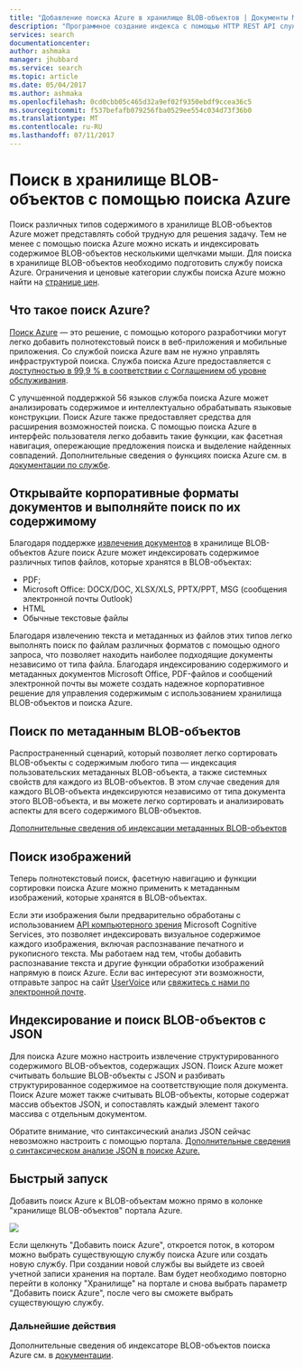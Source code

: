 ```yaml
---
title: "Добавление поиска Azure в хранилище BLOB-объектов | Документы Майкрософт"
description: "Программное создание индекса с помощью HTTP REST API службы поиска Azure."
services: search
documentationcenter: 
author: ashmaka
manager: jhubbard
ms.service: search
ms.topic: article
ms.date: 05/04/2017
ms.author: ashmaka
ms.openlocfilehash: 0cd0cbb05c465d32a9ef02f9350ebdf9ccea36c5
ms.sourcegitcommit: f537befafb079256fba0529ee554c034d73f36b0
ms.translationtype: MT
ms.contentlocale: ru-RU
ms.lasthandoff: 07/11/2017
---
```

# <a name="searching-blob-storage-with-azure-search"></a>Поиск в хранилище BLOB-объектов с помощью поиска Azure

Поиск различных типов содержимого в хранилище BLOB-объектов Azure может представлять собой трудную для решения задачу. Тем не менее с помощью поиска Azure можно искать и индексировать содержимое BLOB-объектов несколькими щелчками мыши. Для поиска в хранилище BLOB-объектов необходимо подготовить службу поиска Azure. Ограничения и ценовые категории службы поиска Azure можно найти на [странице цен](https://aka.ms/azspricing).

## <a name="what-is-azure-search"></a>Что такое поиск Azure?
[Поиск Azure](https://aka.ms/whatisazsearch) — это решение, с помощью которого разработчики могут легко добавить полнотекстовый поиск в веб-приложения и мобильные приложения. Со службой поиска Azure вам не нужно управлять инфраструктурой поиска. Служба поиска Azure предоставляется с [доступностью в 99,9 % в соответствии с Соглашением об уровне обслуживания](https://aka.ms/azuresearchsla).

С улучшенной поддержкой 56 языков служба поиска Azure может анализировать содержимое и интеллектуально обрабатывать языковые конструкции. Поиск Azure также предоставляет средства для расширения возможностей поиска. С помощью поиска Azure в интерфейс пользователя легко добавить такие функции, как фасетная навигация, опережающие предложения поиска и выделение найденных совпадений. Дополнительные сведения о функциях поиска Azure см. в [документации по службе](https://aka.ms/azsearchdocs).

## <a name="crack-open-and-search-through-the-content-of-enterprise-document-formats"></a>Открывайте корпоративные форматы документов и выполняйте поиск по их содержимому
Благодаря поддержке [извлечения документов](https://aka.ms/azsblobindexer) в хранилище BLOB-объектов Azure поиск Azure может индексировать содержимое различных типов файлов, которые хранятся в BLOB-объектах:
- PDF;
- Microsoft Office: DOCX/DOC, XLSX/XLS, PPTX/PPT, MSG (сообщения электронной почты Outlook)
- HTML
- Обычные текстовые файлы

Благодаря извлечению текста и метаданных из файлов этих типов легко выполнять поиск по файлам различных форматов с помощью одного запроса, что позволяет находить наиболее подходящие документы независимо от типа файла. Благодаря индексированию содержимого и метаданных документов Microsoft Office, PDF-файлов и сообщений электронной почты вы можете создать надежное корпоративное решение для управления содержимым с использованием хранилища BLOB-объектов и поиска Azure.

## <a name="search-through-your-blob-metadata"></a>Поиск по метаданным BLOB-объектов
Распространенный сценарий, который позволяет легко сортировать BLOB-объекты с содержимым любого типа — индексация пользовательских метаданных BLOB-объекта, а также системных свойств для каждого из BLOB-объектов. В этом случае сведения для каждого BLOB-объекта индексируются независимо от типа документа этого BLOB-объекта, и вы можете легко сортировать и анализировать аспекты для всего содержимого BLOB-объектов.

[Дополнительные сведения об индексации метаданных BLOB-объектов](https://aka.ms/azsblobmetadataindexing)

## <a name="image-search"></a>Поиск изображений
Теперь полнотекстовый поиск, фасетную навигацию и функции сортировки поиска Azure можно применить к метаданным изображений, которые хранятся в BLOB-объектах.

Если эти изображения были предварительно обработаны с использованием [API компьютерного зрения](https://www.microsoft.com/cognitive-services/computer-vision-api) Microsoft Cognitive Services, это позволяет индексировать визуальное содержимое каждого изображения, включая распознавание печатного и рукописного текста. Мы работаем над тем, чтобы добавить распознавание текста и другие функции обработки изображений напрямую в поиск Azure. Если вас интересуют эти возможности, отправьте запрос на сайт [UserVoice](https://aka.ms/azsuv) или [свяжитесь с нами по электронной почте](mailto:azscustquestions@microsoft.com).

## <a name="index-and-search-through-json-blobs"></a>Индексирование и поиск BLOB-объектов с JSON
Для поиска Azure можно настроить извлечение структурированного содержимого BLOB-объектов, содержащих JSON. Поиск Azure может считывать большие BLOB-объекты с JSON и разбивать структурированное содержимое на соответствующие поля документа. Поиск Azure может также считывать BLOB-объекты, которые содержат массив объектов JSON, и сопоставлять каждый элемент такого массива с отдельным документом.

Обратите внимание, что синтаксический анализ JSON сейчас невозможно настроить с помощью портала. [Дополнительные сведения о синтаксическом анализе JSON в поиске Azure.](https://aka.ms/azsjsonblobindexing)

## <a name="quick-start"></a>Быстрый запуск
Добавить поиск Azure к BLOB-объектам можно прямо в колонке "хранилище BLOB-объектов" портала Azure.

![](./media/search-blob-storage-integration/blob-blade.png)

Если щелкнуть "Добавить поиск Azure", откроется поток, в котором можно выбрать существующую службу поиска Azure или создать новую службу. При создании новой службы вы выйдете из своей учетной записи хранения на портале. Вам будет необходимо повторно перейти в колонку "Хранилище" на портале и снова выбрать параметр "Добавить поиск Azure", после чего вы сможете выбрать существующую службу.

### <a name="next-steps"></a>Дальнейшие действия
Дополнительные сведения об индексаторе BLOB-объектов поиска Azure см. в [документации](https://aka.ms/azsblobindexer).
